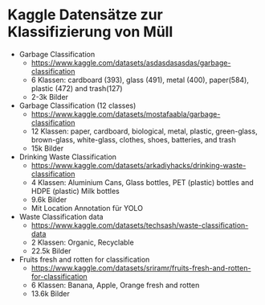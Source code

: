 # Kaggle Datensätze zur Klassifizierung von Müll

* Garbage Classification
  * <https://www.kaggle.com/datasets/asdasdasasdas/garbage-classification>
  * 6 Klassen: cardboard (393), glass (491), metal (400), paper(584), plastic (472) and trash(127)
  * 2-3k Bilder
* Garbage Classification (12 classes)
  * <https://www.kaggle.com/datasets/mostafaabla/garbage-classification>
  * 12 Klassen: paper, cardboard, biological, metal, plastic, green-glass, brown-glass, white-glass, clothes, shoes, batteries, and trash
  * 15k Bilder
* Drinking Waste Classification
  * <https://www.kaggle.com/datasets/arkadiyhacks/drinking-waste-classification>
  * 4 Klassen: Aluminium Cans, Glass bottles, PET (plastic) bottles and HDPE (plastic) Milk bottles
  * 9.6k Bilder
  * Mit Location Annotation für YOLO
* Waste Classification data
  * <https://www.kaggle.com/datasets/techsash/waste-classification-data>
  * 2 Klassen: Organic, Recyclable
  * 22.5k Bilder
* Fruits fresh and rotten for classification
  * <https://www.kaggle.com/datasets/sriramr/fruits-fresh-and-rotten-for-classification>
  * 6 Klassen: Banana, Apple, Orange fresh and rotten
  * 13.6k Bilder